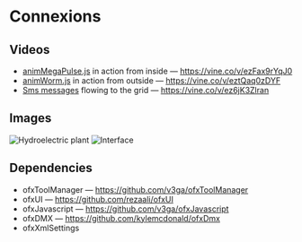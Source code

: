 Connexions
======


## Videos
* [animMegaPulse.js](https://github.com/v3ga/connexionUsineHydro/blob/master/bin/data/js/animMegaPulse.js) in action from inside — https://vine.co/v/ezFax9rYqJ0
* [animWorm.js](https://github.com/v3ga/connexionUsineHydro/blob/master/bin/data/js/animWorm.js) in action from outside — https://vine.co/v/eztQaq0zDYF 
* [Sms messages](https://github.com/v3ga/connexionUsineHydro/blob/master/src/animationWords.cpp) flowing to the grid — https://vine.co/v/ez6jK3Zlran

## Images
![Hydroelectric plant](http://v3ga.github.io/Images/ofxJavascript/2015_Connexions_Petite_Poucette.jpeg)
![Interface](http://v3ga.github.io/Images/ofxJavascript/2015_Connexions_interface.png)

## Dependencies
* ofxToolManager — https://github.com/v3ga/ofxToolManager
* ofxUI — https://github.com/rezaali/ofxUI
* ofxJavascript — https://github.com/v3ga/ofxJavascript
* ofxDMX — https://github.com/kylemcdonald/ofxDmx
* ofxXmlSettings
